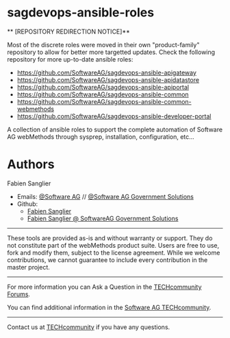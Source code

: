 # sagdevops-ansible-roles

** [REPOSITORY REDIRECTION NOTICE]**

Most of the discrete roles were moved in their own "product-family" repository to allow for better more targetted updates. Check the following repository for more up-to-date ansible roles:

 - https://github.com/SoftwareAG/sagdevops-ansible-apigateway
 - https://github.com/SoftwareAG/sagdevops-ansible-apidatastore
 - https://github.com/SoftwareAG/sagdevops-ansible-apiportal
 - https://github.com/SoftwareAG/sagdevops-ansible-common
 - https://github.com/SoftwareAG/sagdevops-ansible-common-webmethods
 - https://github.com/SoftwareAG/sagdevops-ansible-developer-portal

A collection of ansible roles to support the complete automation of Software AG webMethods through sysprep, installation, configuration, etc...

# Authors

Fabien Sanglier
- Emails: [@Software AG](mailto:fabien.sanglier@softwareag.com) // [@Software AG Government Solutions](mailto:fabien.sanglier@softwareaggov.com)
- Github: 
  - [Fabien Sanglier](https://github.com/lanimall)
  - [Fabien Sanglier @ SoftwareAG Government Solutions](https://github.com/fabien-sanglier-saggs)

______________________
These tools are provided as-is and without warranty or support. They do not constitute part of the webMethods product suite. Users are free to use, fork and modify them, subject to the license agreement. While we welcome contributions, we cannot guarantee to include every contribution in the master project.
_____________
For more information you can Ask a Question in the [TECHcommunity Forums](https://tech.forums.softwareag.com/tags/c/forum/1/webMethods).

You can find additional information in the [Software AG TECHcommunity](https://tech.forums.softwareag.com/tag/webmethods).
_____________
Contact us at [TECHcommunity](mailto:technologycommunity@softwareag.com?subject=Github/SoftwareAG) if you have any questions.
